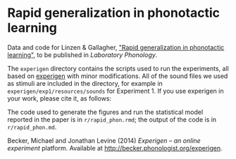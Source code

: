 # Rapid generalization in phonotactic learning
Data and code for Linzen &amp; Gallagher, ["Rapid generalization in phonotactic learning"](http://ling.auf.net/lingbuzz/002656), to be published in *Laboratory Phonology*.

The `experigen` directory contains the scripts used to run the experiments, all based on [experigen](https://github.com/tlozoot/experigen) with minor modifications. All of the sound files we used as stimuli are included in the directory, for example in `experigen/exp1/resources/sounds` for Experiment 1. If you use experigen in your work, please cite it, as follows:

The code used to generate the figures and run the statistical model reported in the paper is in `r/rapid_phon.rmd`; the output of the code is in `r/rapid_phon.md`.

Becker, Michael and Jonathan Levine (2014) *Experigen – an online experiment*
platform. Available at http://becker.phonologist.org/experigen.
